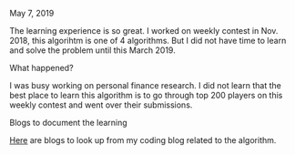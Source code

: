 May 7, 2019<br>

The learning experience is so great. I worked on weekly contest in Nov. 2018, this algorihtm is one of 4 algorithms. But I did not have time to learn and solve the problem until this March 2019. <br>

What happened? <br>

I was busy working on personal finance research. I did not learn that the best place to learn this algorithm is to go through top 200 players on this weekly contest and went over their submissions. 

Blogs to document the learning<br>

[Here](http://juliachencoding.blogspot.com/search?q=leetcode+947) are blogs to look up from my coding blog related to the algorithm. 
